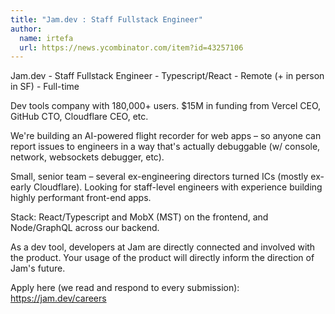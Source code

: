 ```yaml
---
title: "Jam.dev : Staff Fullstack Engineer"
author:
  name: irtefa
  url: https://news.ycombinator.com/item?id=43257106
---
```

Jam.dev - Staff Fullstack Engineer - Typescript&#x2F;React - Remote (+ in person in SF) - Full-time

Dev tools company with 180,000+ users. $15M in funding from Vercel CEO, GitHub CTO, Cloudflare CEO, etc.

We&#x27;re building an AI-powered flight recorder for web apps – so anyone can report issues to engineers in a way that&#x27;s actually debuggable (w&#x2F; console, network, websockets debugger, etc).

Small, senior team – several ex-engineering directors turned ICs (mostly ex-early Cloudflare). Looking for staff-level engineers with experience building highly performant front-end apps.

Stack: React&#x2F;Typescript and MobX (MST) on the frontend, and Node&#x2F;GraphQL across our backend.

As a dev tool, developers at Jam are directly connected and involved with the product. Your usage of the product will directly inform the direction of Jam&#x27;s future.

Apply here (we read and respond to every submission): <a href="https:&#x2F;&#x2F;jam.dev&#x2F;careers" rel="nofollow">https:&#x2F;&#x2F;jam.dev&#x2F;careers</a>
<JobApplication />
